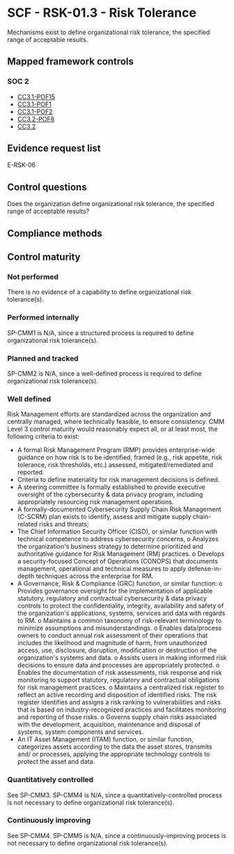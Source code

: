 # SCF - RSK-01.3 - Risk Tolerance
Mechanisms exist to define organizational risk tolerance, the specified range of acceptable results.
## Mapped framework controls
### SOC 2
- [CC3.1-POF15](../soc2/cc31-pof15.md)
- [CC3.1-POF1](../soc2/cc31-pof1.md)
- [CC3.1-POF2](../soc2/cc31-pof2.md)
- [CC3.2-POF8](../soc2/cc32-pof8.md)
- [CC3.2](../soc2/cc32.md)

## Evidence request list
E-RSK-06

## Control questions
Does the organization define organizational risk tolerance, the specified range of acceptable results?

## Compliance methods


## Control maturity
### Not performed
There is no evidence of a capability to define organizational risk tolerance(s).

### Performed internally
SP-CMM1 is N/A, since a structured process is required to define organizational risk tolerance(s).

### Planned and tracked
SP-CMM2 is N/A, since a well-defined process is required to define organizational risk tolerance(s).

### Well defined
Risk Management efforts are standardized across the organization and centrally managed, where technically feasible, to ensure consistency. CMM Level 3 control maturity would reasonably expect all, or at least most, the following criteria to exist:
- A formal Risk Management Program (RMP) provides enterprise-wide guidance on how risk is to be identified, framed (e.g., risk appetite, risk tolerance, risk thresholds, etc.) assessed, mitigated/remediated and reported.
- Criteria to define materiality for risk management decisions is defined.
- A steering committee is formally established to provide executive oversight of the cybersecurity & data privacy program, including appropriately resourcing risk management operations.
- A formally-documented Cybersecurity Supply Chain Risk Management (C-SCRM) plan exists to identify, assess and mitigate supply chain-related risks and threats;
- The Chief Information Security Officer (CISO), or similar function with technical competence to address cybersecurity concerns,
o	Analyzes the organization's business strategy to determine prioritized and authoritative guidance for Risk Management (RM) practices.
o	Develops a security-focused Concept of Operations (CONOPS) that documents management, operational and technical measures to apply defense-in-depth techniques across the enterprise for RM.
- A Governance, Risk & Compliance (GRC) function, or similar function:
o	Provides governance oversight for the implementation of applicable statutory, regulatory and contractual cybersecurity & data privacy controls to protect the confidentiality, integrity, availability and safety of the organization's applications, systems, services and data with regards to RM.
o	Maintains a common taxonomy of risk-relevant terminology to minimize assumptions and misunderstandings.
o	Enables data/process owners to conduct annual risk assessment of their operations that includes the likelihood and magnitude of harm, from unauthorized access, use, disclosure, disruption, modification or destruction of the organization's systems and data.
o	Assists users in making informed risk decisions to ensure data and processes are appropriately protected.
o	Enables the documentation of risk assessments, risk response and risk monitoring to support statutory, regulatory and contractual obligations for risk management practices.
o	Maintains a centralized risk register to reflect an active recording and disposition of identified risks. The risk register identifies and assigns a risk ranking to vulnerabilities and risks that is based on industry-recognized practices and facilitates monitoring and reporting of those risks.
o	Governs supply chain risks associated with the development, acquisition, maintenance and disposal of systems, system components and services.
- An IT Asset Management (ITAM) function, or similar function, categorizes assets according to the data the asset stores, transmits and/ or processes, applying the appropriate technology controls to protect the asset and data.

### Quantitatively controlled
See SP-CMM3. SP-CMM4 is N/A, since a quantitatively-controlled process is not necessary to define organizational risk tolerance(s).

### Continuously improving
See SP-CMM4. SP-CMM5 is N/A, since a continuously-improving process is not necessary to define organizational risk tolerance(s).
